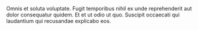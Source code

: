 Omnis et soluta voluptate. Fugit temporibus nihil ex unde reprehenderit aut dolor consequatur quidem. Et et ut odio ut quo. Suscipit occaecati qui laudantium qui recusandae explicabo eos.